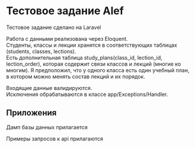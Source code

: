 <h1>Тестовое задание Alef </h1>
<p>Тестовое задание сделано на Laravel</p>
<p>Работа с данными реализована через Eloquent.<br>
Студенты, классы и лекции хранятся в соответствующих таблицах (students, classes, lections).<br>
Есть дополнительная таблица study_plans(class_id, lection_id, lection_order), которая содержит связи классов и лекций (многие ко многим). Я предположил, что у одного класса есть один учебный план, в котором можно менять состав лекций и их порядок.</p>

<p>Входящие данные валидируются.<br>
Исключения обрабатываются в классе app/Exceptions/Handler.<br></p>

## Приложения
<p>Дамп базы данных прилагается</p>
<p>Примеры запросов к api прилагаются</p>
